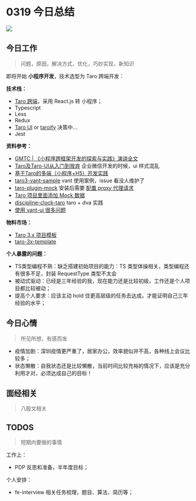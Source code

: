 
# 0319 今日总结

![](http://h2.ioliu.cn/bing/Chicagohenge_ZH-CN7070361892_1920x1080.jpg)



## 今日工作
> 问题，原因，解决方式，优化，巧妙实现，新知识

即将开始 **小程序开发**，技术选型为 Taro 跨端开发：

**技术栈：**

- [Taro 跨端](https://taro-docs.jd.com/taro/docs/)，采用 React.js 转 小程序；
- Typescript 
- Less 
- Redux
- [Taro UI](https://taro-ui.jd.com/#/docs/quickstart) or [taroify](https://taroify.gitee.io/taroify.com/components/pull-refresh/) 决策中...
- Jest


**资料参考：**

- [GMTC | 《小程序跨框架开发的探索与实践》演讲全文](https://mp.weixin.qq.com/s?__biz=MzU3NDkzMTI3MA==&mid=2247483770&idx=1&sn=ba2cdea5256e1c4e7bb513aa4c837834)
- [Taro及Taro-UI从入门到放弃](https://juejin.cn/post/7019090114387116045) 企业微信开发的时候，ui 样式混乱
- [基于Taro的多端（小程序+H5）开发实践](https://www.yuque.com/terrence-skafm/dgsa0u/uazr23)
- [taro3-vant-sample](https://github.com/NervJS/taro3-vant-sample) vant 使用案例，issue 看没人维护了
- [taro-plugin-mock](https://github.com/NervJS/taro-plugin-mock) 安装后需要 [配置 proxy 代理请求](https://taro-club.jd.com/topic/2510/devserver-proxy-%E9%85%8D%E7%BD%AE)
- [Taro 项目里面添加 Mock 数据](https://juejin.cn/post/6844903927087890446)
- [discipline-clock-taro](https://github.com/drafish/discipline-clock-taro) taro + dva 实践
- [使用 vant-ui 很多问题](https://juejin.cn/post/7035105329956257806)

**物料市场：**

- [Taro 3.x 项目模板](https://github.com/lexmin0412/taro3-react-template)
- [taro-3x-template](https://taro-ext.jd.com/plugin/view/61457b2c5051e279028de31d)


**个人暴露的问题：**

- TS类型编程不熟：缺乏搭建初始项目的能力：TS 类型体操相关，类型编程还有很多不足，封装 RequestType 类型不太会
- 被动式驱动：已经是三年经验的我，现在能力还是比较初级，工作还是个人项目都比较被动；
- 提高个人要求：应该主动 hold 住更高层级的任务去达成，才能证明自己三年经验的水平；


## 今日心情
> 所见所想，有感而发

- 疫情加剧：深圳疫情更严重了，居家办公，效率貌似并不高，各种线上会议比较多；
- 状态懒散：自我状态还是比较懒散，当前时间比较充裕的情况下，应该是充分利用才对，必须达成自己的目标！

## 面经相关
> 八股文相关


## TODOS
> 短期内要做的事情

工作上：

- PDP 反思和准备，半年度目标；

个人安排：

- fe-interview 相关任务梳理，题目、算法、简历等；